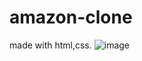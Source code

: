 # amazon-clone
made with html,css.
![image](https://github.com/ragnaar100/amazon-clone/assets/114810815/63630b63-0d11-4db0-bbcf-449445cf4eb1)
